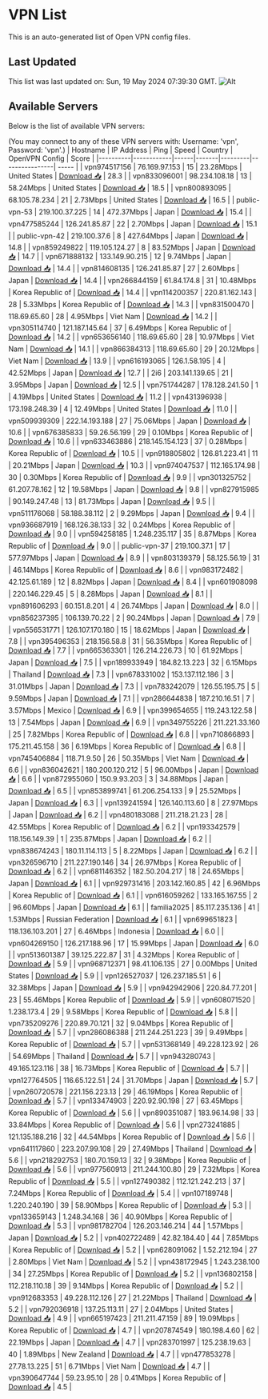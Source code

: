 # VPN List

This is an auto-generated list of Open VPN config files.

## Last Updated

This list was last updated on: Sun, 19 May 2024 07:39:30 GMT.
![Alt](https://repobeats.axiom.co/api/embed/186b98318ef1479477931607c1ad7d823f12451f.svg "Repobeats analytics image")

## Available Servers

Below is the list of available VPN servers:

(You may connect to any of these VPN servers with: Username: 'vpn', Password: 'vpn'.)
| Hostname | IP Address | Ping | Speed | Country | OpenVPN Config | Score |
|----------|------------|------|-------|---------|----------------| ----- |
| vpn974517156 | 76.169.97.153 | 15 | 23.28Mbps | United States | [Download 📥](./configs/server_0_US.ovpn) | 28.3 |
| vpn833096001 | 98.234.108.18 | 13 | 58.24Mbps | United States | [Download 📥](./configs/server_1_US.ovpn) | 18.5 |
| vpn800893095 | 68.105.78.234 | 21 | 2.73Mbps | United States | [Download 📥](./configs/server_2_US.ovpn) | 16.5 |
| public-vpn-53 | 219.100.37.225 | 14 | 472.37Mbps | Japan | [Download 📥](./configs/server_3_JP.ovpn) | 15.4 |
| vpn477585244 | 126.241.85.87 | 22 | 2.70Mbps | Japan | [Download 📥](./configs/server_4_JP.ovpn) | 15.1 |
| public-vpn-42 | 219.100.37.6 | 8 | 427.64Mbps | Japan | [Download 📥](./configs/server_5_JP.ovpn) | 14.8 |
| vpn859249822 | 119.105.124.27 | 8 | 83.52Mbps | Japan | [Download 📥](./configs/server_6_JP.ovpn) | 14.7 |
| vpn671888132 | 133.149.90.215 | 12 | 9.74Mbps | Japan | [Download 📥](./configs/server_7_JP.ovpn) | 14.4 |
| vpn814608135 | 126.241.85.87 | 27 | 2.60Mbps | Japan | [Download 📥](./configs/server_8_JP.ovpn) | 14.4 |
| vpn266844159 | 61.84.174.8 | 31 | 10.48Mbps | Korea Republic of | [Download 📥](./configs/server_9_KR.ovpn) | 14.4 |
| vpn114200357 | 220.81.162.143 | 28 | 5.33Mbps | Korea Republic of | [Download 📥](./configs/server_10_KR.ovpn) | 14.3 |
| vpn831500470 | 118.69.65.60 | 28 | 4.95Mbps | Viet Nam | [Download 📥](./configs/server_11_VN.ovpn) | 14.2 |
| vpn305114740 | 121.187.145.64 | 37 | 6.49Mbps | Korea Republic of | [Download 📥](./configs/server_12_KR.ovpn) | 14.2 |
| vpn653656140 | 118.69.65.60 | 28 | 10.97Mbps | Viet Nam | [Download 📥](./configs/server_13_VN.ovpn) | 14.1 |
| vpn866384313 | 118.69.65.60 | 29 | 20.12Mbps | Viet Nam | [Download 📥](./configs/server_14_VN.ovpn) | 13.9 |
| vpn616193065 | 126.1.58.195 | 4 | 42.52Mbps | Japan | [Download 📥](./configs/server_15_JP.ovpn) | 12.7 |
| 2i6 | 203.141.139.65 | 21 | 3.95Mbps | Japan | [Download 📥](./configs/server_16_JP.ovpn) | 12.5 |
| vpn751744287 | 178.128.241.50 | 1 | 4.19Mbps | United States | [Download 📥](./configs/server_17_US.ovpn) | 11.2 |
| vpn431396938 | 173.198.248.39 | 4 | 12.49Mbps | United States | [Download 📥](./configs/server_18_US.ovpn) | 11.0 |
| vpn509939309 | 222.14.193.188 | 27 | 75.06Mbps | Japan | [Download 📥](./configs/server_19_JP.ovpn) | 10.6 |
| vpn676385833 | 59.26.56.199 | 29 | 0.10Mbps | Korea Republic of | [Download 📥](./configs/server_20_KR.ovpn) | 10.6 |
| vpn633463886 | 218.145.154.123 | 37 | 0.28Mbps | Korea Republic of | [Download 📥](./configs/server_21_KR.ovpn) | 10.5 |
| vpn918805802 | 126.81.223.41 | 11 | 20.21Mbps | Japan | [Download 📥](./configs/server_22_JP.ovpn) | 10.3 |
| vpn974047537 | 112.165.174.98 | 30 | 0.30Mbps | Korea Republic of | [Download 📥](./configs/server_23_KR.ovpn) | 9.9 |
| vpn301325752 | 61.207.78.162 | 12 | 19.58Mbps | Japan | [Download 📥](./configs/server_24_JP.ovpn) | 9.8 |
| vpn827915985 | 90.149.247.48 | 13 | 81.73Mbps | Japan | [Download 📥](./configs/server_25_JP.ovpn) | 9.5 |
| vpn511176068 | 58.188.38.112 | 2 | 9.29Mbps | Japan | [Download 📥](./configs/server_26_JP.ovpn) | 9.4 |
| vpn936687919 | 168.126.38.133 | 32 | 0.24Mbps | Korea Republic of | [Download 📥](./configs/server_27_KR.ovpn) | 9.0 |
| vpn594258185 | 1.248.235.117 | 35 | 8.87Mbps | Korea Republic of | [Download 📥](./configs/server_28_KR.ovpn) | 9.0 |
| public-vpn-37 | 219.100.37.1 | 17 | 577.97Mbps | Japan | [Download 📥](./configs/server_29_JP.ovpn) | 8.9 |
| vpn803139379 | 58.125.56.19 | 31 | 46.14Mbps | Korea Republic of | [Download 📥](./configs/server_30_KR.ovpn) | 8.6 |
| vpn983172482 | 42.125.61.189 | 12 | 8.82Mbps | Japan | [Download 📥](./configs/server_31_JP.ovpn) | 8.4 |
| vpn601908098 | 220.146.229.45 | 5 | 8.28Mbps | Japan | [Download 📥](./configs/server_32_JP.ovpn) | 8.1 |
| vpn891606293 | 60.151.8.201 | 4 | 26.74Mbps | Japan | [Download 📥](./configs/server_33_JP.ovpn) | 8.0 |
| vpn856237395 | 106.139.70.22 | 2 | 90.24Mbps | Japan | [Download 📥](./configs/server_34_JP.ovpn) | 7.9 |
| vpn556531771 | 126.107.170.180 | 15 | 18.62Mbps | Japan | [Download 📥](./configs/server_35_JP.ovpn) | 7.8 |
| vpn395496353 | 218.156.58.8 | 31 | 56.35Mbps | Korea Republic of | [Download 📥](./configs/server_36_KR.ovpn) | 7.7 |
| vpn665363301 | 126.214.226.73 | 10 | 61.92Mbps | Japan | [Download 📥](./configs/server_37_JP.ovpn) | 7.5 |
| vpn189933949 | 184.82.13.223 | 32 | 6.15Mbps | Thailand | [Download 📥](./configs/server_38_TH.ovpn) | 7.3 |
| vpn678331002 | 153.137.112.186 | 3 | 31.01Mbps | Japan | [Download 📥](./configs/server_39_JP.ovpn) | 7.3 |
| vpn783242079 | 126.55.195.75 | 5 | 9.59Mbps | Japan | [Download 📥](./configs/server_40_JP.ovpn) | 7.1 |
| vpn286644838 | 187.210.16.51 | 7 | 3.57Mbps | Mexico | [Download 📥](./configs/server_41_MX.ovpn) | 6.9 |
| vpn399654655 | 119.243.122.58 | 13 | 7.54Mbps | Japan | [Download 📥](./configs/server_42_JP.ovpn) | 6.9 |
| vpn349755226 | 211.221.33.160 | 25 | 7.82Mbps | Korea Republic of | [Download 📥](./configs/server_43_KR.ovpn) | 6.8 |
| vpn710866893 | 175.211.45.158 | 36 | 6.19Mbps | Korea Republic of | [Download 📥](./configs/server_44_KR.ovpn) | 6.8 |
| vpn745406884 | 118.71.9.50 | 26 | 50.35Mbps | Viet Nam | [Download 📥](./configs/server_45_VN.ovpn) | 6.6 |
| vpn836042621 | 180.200.120.212 | 5 | 96.00Mbps | Japan | [Download 📥](./configs/server_46_JP.ovpn) | 6.6 |
| vpn872955060 | 150.9.93.203 | 3 | 34.88Mbps | Japan | [Download 📥](./configs/server_47_JP.ovpn) | 6.5 |
| vpn853899741 | 61.206.254.133 | 9 | 25.52Mbps | Japan | [Download 📥](./configs/server_48_JP.ovpn) | 6.3 |
| vpn139241594 | 126.140.113.60 | 8 | 27.97Mbps | Japan | [Download 📥](./configs/server_49_JP.ovpn) | 6.2 |
| vpn480183088 | 211.218.21.23 | 28 | 42.55Mbps | Korea Republic of | [Download 📥](./configs/server_50_KR.ovpn) | 6.2 |
| vpn193342579 | 118.156.149.39 | 1 | 235.87Mbps | Japan | [Download 📥](./configs/server_51_JP.ovpn) | 6.2 |
| vpn838674243 | 180.11.114.113 | 5 | 8.22Mbps | Japan | [Download 📥](./configs/server_52_JP.ovpn) | 6.2 |
| vpn326596710 | 211.227.190.146 | 34 | 26.97Mbps | Korea Republic of | [Download 📥](./configs/server_53_KR.ovpn) | 6.2 |
| vpn681146352 | 182.50.204.217 | 18 | 24.65Mbps | Japan | [Download 📥](./configs/server_54_JP.ovpn) | 6.1 |
| vpn929731416 | 203.142.160.85 | 42 | 6.96Mbps | Korea Republic of | [Download 📥](./configs/server_55_KR.ovpn) | 6.1 |
| vpn616059262 | 133.165.167.55 | 2 | 96.60Mbps | Japan | [Download 📥](./configs/server_56_JP.ovpn) | 6.1 |
| familia2025 | 85.117.235.136 | 41 | 1.53Mbps | Russian Federation | [Download 📥](./configs/server_57_RU.ovpn) | 6.1 |
| vpn699651823 | 118.136.103.201 | 27 | 6.46Mbps | Indonesia | [Download 📥](./configs/server_58_ID.ovpn) | 6.0 |
| vpn604269150 | 126.217.188.96 | 17 | 15.99Mbps | Japan | [Download 📥](./configs/server_59_JP.ovpn) | 6.0 |
| vpn513601387 | 39.125.222.87 | 31 | 4.32Mbps | Korea Republic of | [Download 📥](./configs/server_60_KR.ovpn) | 5.9 |
| vpn968712371 | 98.41.106.135 | 27 | 0.00Mbps | United States | [Download 📥](./configs/server_61_US.ovpn) | 5.9 |
| vpn126527037 | 126.237.185.51 | 6 | 32.38Mbps | Japan | [Download 📥](./configs/server_62_JP.ovpn) | 5.9 |
| vpn942942906 | 220.84.77.201 | 23 | 55.46Mbps | Korea Republic of | [Download 📥](./configs/server_63_KR.ovpn) | 5.9 |
| vpn608071520 | 1.238.173.4 | 29 | 9.58Mbps | Korea Republic of | [Download 📥](./configs/server_64_KR.ovpn) | 5.8 |
| vpn735209276 | 220.89.70.121 | 32 | 9.04Mbps | Korea Republic of | [Download 📥](./configs/server_65_KR.ovpn) | 5.7 |
| vpn286086388 | 211.244.251.223 | 39 | 9.49Mbps | Korea Republic of | [Download 📥](./configs/server_66_KR.ovpn) | 5.7 |
| vpn531368149 | 49.228.123.92 | 26 | 54.69Mbps | Thailand | [Download 📥](./configs/server_67_TH.ovpn) | 5.7 |
| vpn943280743 | 49.165.123.116 | 38 | 16.73Mbps | Korea Republic of | [Download 📥](./configs/server_68_KR.ovpn) | 5.7 |
| vpn127764505 | 116.65.122.51 | 24 | 31.70Mbps | Japan | [Download 📥](./configs/server_69_JP.ovpn) | 5.7 |
| vpn260720578 | 221.156.223.13 | 29 | 46.19Mbps | Korea Republic of | [Download 📥](./configs/server_70_KR.ovpn) | 5.7 |
| vpn133474903 | 220.92.90.198 | 27 | 63.45Mbps | Korea Republic of | [Download 📥](./configs/server_71_KR.ovpn) | 5.6 |
| vpn890351087 | 183.96.14.98 | 33 | 33.84Mbps | Korea Republic of | [Download 📥](./configs/server_72_KR.ovpn) | 5.6 |
| vpn273241885 | 121.135.188.216 | 32 | 44.54Mbps | Korea Republic of | [Download 📥](./configs/server_73_KR.ovpn) | 5.6 |
| vpn641117860 | 223.207.99.108 | 29 | 27.49Mbps | Thailand | [Download 📥](./configs/server_74_TH.ovpn) | 5.6 |
| vpn218292753 | 180.70.159.13 | 32 | 9.38Mbps | Korea Republic of | [Download 📥](./configs/server_75_KR.ovpn) | 5.6 |
| vpn977560913 | 211.244.100.80 | 29 | 7.32Mbps | Korea Republic of | [Download 📥](./configs/server_76_KR.ovpn) | 5.5 |
| vpn127490382 | 112.121.242.213 | 37 | 7.24Mbps | Korea Republic of | [Download 📥](./configs/server_77_KR.ovpn) | 5.4 |
| vpn107189748 | 1.220.240.190 | 39 | 58.90Mbps | Korea Republic of | [Download 📥](./configs/server_78_KR.ovpn) | 5.3 |
| vpn133659143 | 1.248.34.168 | 36 | 40.90Mbps | Korea Republic of | [Download 📥](./configs/server_79_KR.ovpn) | 5.3 |
| vpn981782704 | 126.203.146.214 | 44 | 1.57Mbps | Japan | [Download 📥](./configs/server_80_JP.ovpn) | 5.2 |
| vpn402722489 | 42.82.184.40 | 44 | 7.85Mbps | Korea Republic of | [Download 📥](./configs/server_81_KR.ovpn) | 5.2 |
| vpn628091062 | 1.52.212.194 | 27 | 2.80Mbps | Viet Nam | [Download 📥](./configs/server_82_VN.ovpn) | 5.2 |
| vpn438172945 | 1.243.238.100 | 34 | 27.25Mbps | Korea Republic of | [Download 📥](./configs/server_83_KR.ovpn) | 5.2 |
| vpn136802158 | 112.218.110.18 | 39 | 9.14Mbps | Korea Republic of | [Download 📥](./configs/server_84_KR.ovpn) | 5.2 |
| vpn912683353 | 49.228.112.126 | 27 | 21.22Mbps | Thailand | [Download 📥](./configs/server_85_TH.ovpn) | 5.2 |
| vpn792036918 | 137.25.113.11 | 27 | 2.04Mbps | United States | [Download 📥](./configs/server_86_US.ovpn) | 4.9 |
| vpn665197423 | 211.211.47.159 | 89 | 19.09Mbps | Korea Republic of | [Download 📥](./configs/server_87_KR.ovpn) | 4.7 |
| vpn207874549 | 180.198.4.60 | 62 | 22.19Mbps | Japan | [Download 📥](./configs/server_88_JP.ovpn) | 4.7 |
| vpn283701997 | 125.238.19.63 | 40 | 1.89Mbps | New Zealand | [Download 📥](./configs/server_89_NZ.ovpn) | 4.7 |
| vpn477853278 | 27.78.13.225 | 51 | 6.71Mbps | Viet Nam | [Download 📥](./configs/server_90_VN.ovpn) | 4.7 |
| vpn390647744 | 59.23.95.10 | 28 | 0.41Mbps | Korea Republic of | [Download 📥](./configs/server_91_KR.ovpn) | 4.5 |

